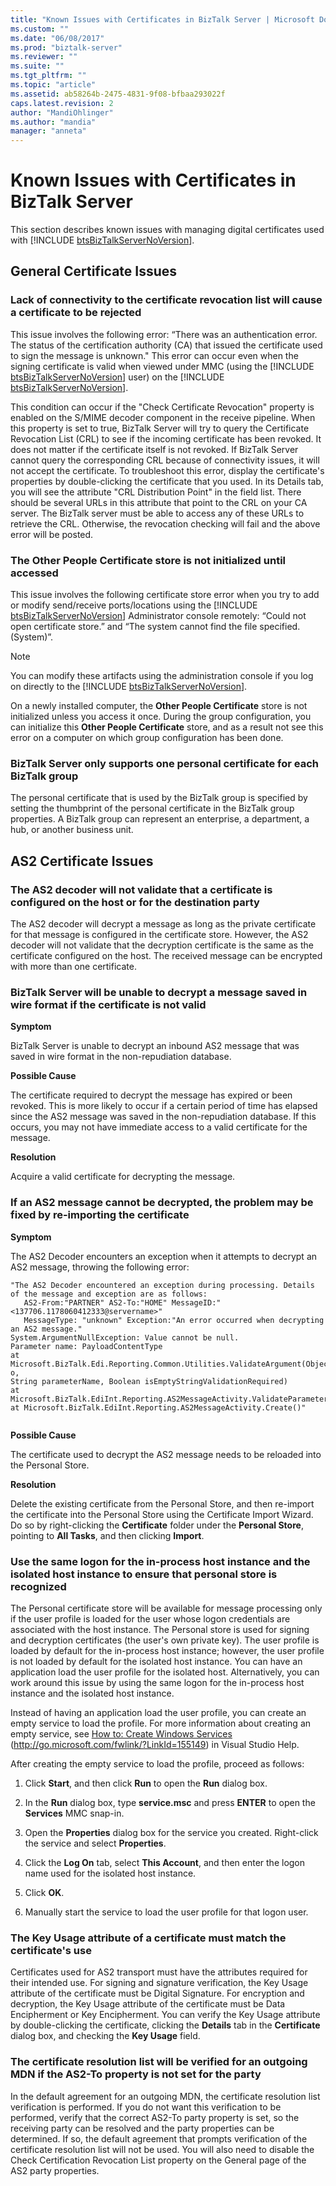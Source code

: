 ```yaml
---
title: "Known Issues with Certificates in BizTalk Server | Microsoft Docs"
ms.custom: ""
ms.date: "06/08/2017"
ms.prod: "biztalk-server"
ms.reviewer: ""
ms.suite: ""
ms.tgt_pltfrm: ""
ms.topic: "article"
ms.assetid: ab58264b-2475-4831-9f08-bfbaa293022f
caps.latest.revision: 2
author: "MandiOhlinger"
ms.author: "mandia"
manager: "anneta"
---
```

# Known Issues with Certificates in BizTalk Server
This section describes known issues with managing digital certificates used with [!INCLUDE [btsBizTalkServerNoVersion](../includes/btsbiztalkservernoversion-md.md)].  
  
## General Certificate Issues  
  
### Lack of connectivity to the certificate revocation list will cause a certificate to be rejected  
 This issue involves the following error: “There was an authentication error. The status of the certification authority (CA) that issued the certificate used to sign the message is unknown." This error can occur even when the signing certificate is valid when viewed under MMC (using the [!INCLUDE [btsBizTalkServerNoVersion](../includes/btsbiztalkservernoversion-md.md)] user) on the [!INCLUDE [btsBizTalkServerNoVersion](../includes/btsbiztalkservernoversion-md.md)].  
  
 This condition can occur if the "Check Certificate Revocation" property is enabled on the S/MIME decoder component in the receive pipeline. When this property is set to true, BizTalk Server will try to query the Certificate Revocation List (CRL) to see if the incoming certificate has been revoked. It does not matter if the certificate itself is not revoked. If BizTalk Server cannot query the corresponding CRL because of connectivity issues, it will not accept the certificate. To troubleshoot this error, display the certificate's properties by double-clicking the certificate that you used. In its Details tab, you will see the attribute "CRL Distribution Point" in the field list. There should be several URLs in this attribute that point to the CRL on your CA server. The BizTalk server must be able to access any of these URLs to retrieve the CRL. Otherwise, the revocation checking will fail and the above error will be posted.  
  
### The Other People Certificate store is not initialized until accessed  
 This issue involves the following certificate store error when you try to add or modify send/receive ports/locations using the [!INCLUDE [btsBizTalkServerNoVersion](../includes/btsbiztalkservernoversion-md.md)] Administrator console remotely: “Could not open certificate store.” and “The system cannot find the file specified. (System)”.  
  
> [!NOTE]
>  You can modify these artifacts using the administration console if you log on directly to the [!INCLUDE [btsBizTalkServerNoVersion](../includes/btsbiztalkservernoversion-md.md)].  
  
 On a newly installed computer, the **Other People Certificate** store is not initialized unless you access it once. During the group configuration, you can initialize this **Other People Certificate** store, and as a result not see this error on a computer on which group configuration has been done.  
  
### BizTalk Server only supports one personal certificate for each BizTalk group  
 The personal certificate that is used by the BizTalk group is specified by setting the thumbprint of the personal certificate in the BizTalk group properties. A BizTalk group can represent an enterprise, a department, a hub, or another business unit.  
  
## AS2 Certificate Issues  
  
### The AS2 decoder will not validate that a certificate is configured on the host or for the destination party  
 The AS2 decoder will decrypt a message as long as the private certificate for that message is configured in the certificate store. However, the AS2 decoder will not validate that the decryption certificate is the same as the certificate configured on the host. The received message can be encrypted with more than one certificate.  
  
### BizTalk Server will be unable to decrypt a message saved in wire format if the certificate is not valid  
 **Symptom**  
  
 BizTalk Server is unable to decrypt an inbound AS2 message that was saved in wire format in the non-repudiation database.  
  
 **Possible Cause**  
  
 The certificate required to decrypt the message has expired or been revoked. This is more likely to occur if a certain period of time has elapsed since the AS2 message was saved in the non-repudiation database. If this occurs, you may not have immediate access to a valid certificate for the message.  
  
 **Resolution**  
  
 Acquire a valid certificate for decrypting the message.  
  
### If an AS2 message cannot be decrypted, the problem may be fixed by re-importing the certificate  
 **Symptom**  
  
 The AS2 Decoder encounters an exception when it attempts to decrypt an AS2 message, throwing the following error:  
  
```  
"The AS2 Decoder encountered an exception during processing. Details of the message and exception are as follows:   
   AS2-From:"PARTNER" AS2-To:"HOME" MessageID:"<137706.1178060412333@servername>"   
   MessageType: "unknown" Exception:"An error occurred when decrypting an AS2 message."  
System.ArgumentNullException: Value cannot be null.  
Parameter name: PayloadContentType  
at Microsoft.BizTalk.Edi.Reporting.Common.Utilities.ValidateArgument(Object o,  
String parameterName, Boolean isEmptyStringValidationRequired)  
at Microsoft.BizTalk.EdiInt.Reporting.AS2MessageActivity.ValidateParameters()  
at Microsoft.BizTalk.EdiInt.Reporting.AS2MessageActivity.Create()"  
  
```  
  
 **Possible Cause**  
  
 The certificate used to decrypt the AS2 message needs to be reloaded into the Personal Store.  
  
 **Resolution**  
  
 Delete the existing certificate from the Personal Store, and then re-import the certificate into the Personal Store using the Certificate Import Wizard. Do so by right-clicking the **Certificate** folder under the **Personal Store**, pointing to **All Tasks**, and then clicking **Import**.  
  
### Use the same logon for the in-process host instance and the isolated host instance to ensure that personal store is recognized  
 The Personal certificate store will be available for message processing only if the user profile is loaded for the user whose logon credentials are associated with the host instance. The Personal store is used for signing and decryption certificates (the user's own private key). The user profile is loaded by default for the in-process host instance; however, the user profile is not loaded by default for the isolated host instance. You can have an application load the user profile for the isolated host. Alternatively, you can work around this issue by using the same logon for the in-process host instance and the isolated host instance.  
  
 Instead of having an application load the user profile, you can create an empty service to load the profile. For more information about creating an empty service, see [How to: Create Windows Services](http://go.microsoft.com/fwlink/?LinkId=155149) (http://go.microsoft.com/fwlink/?LinkId=155149) in Visual Studio Help.  
  
 After creating the empty service to load the profile, proceed as follows:  
  
1.  Click **Start**, and then click **Run** to open the **Run** dialog box.  
  
2.  In the **Run** dialog box, type **service.msc** and press **ENTER** to open the **Services** MMC snap-in.  
  
3.  Open the **Properties** dialog box for the service you created. Right-click the service and select **Properties**.  
  
4.  Click the **Log On** tab, select **This Account**, and then enter the logon name used for the isolated host instance.  
  
5.  Click **OK**.  
  
6.  Manually start the service to load the user profile for that logon user.  
  
### The Key Usage attribute of a certificate must match the certificate's use  
 Certificates used for AS2 transport must have the attributes required for their intended use. For signing and signature verification, the Key Usage attribute of the certificate must be Digital Signature. For encryption and decryption, the Key Usage attribute of the certificate must be Data Encipherment or Key Encipherment. You can verify the Key Usage attribute by double-clicking the certificate, clicking the **Details** tab in the **Certificate** dialog box, and checking the **Key Usage** field.  
  
### The certificate resolution list will be verified for an outgoing MDN if the AS2-To property is not set for the party  
 In the default agreement for an outgoing MDN, the certificate resolution list verification is performed. If you do not want this verification to be performed, verify that the correct AS2-To party property is set, so the receiving party can be resolved and the party properties can be determined. If so, the default agreement that prompts verification of the certificate resolution list will not be used. You will also need to disable the Check Certification Revocation List property on the General page of the AS2 party properties.